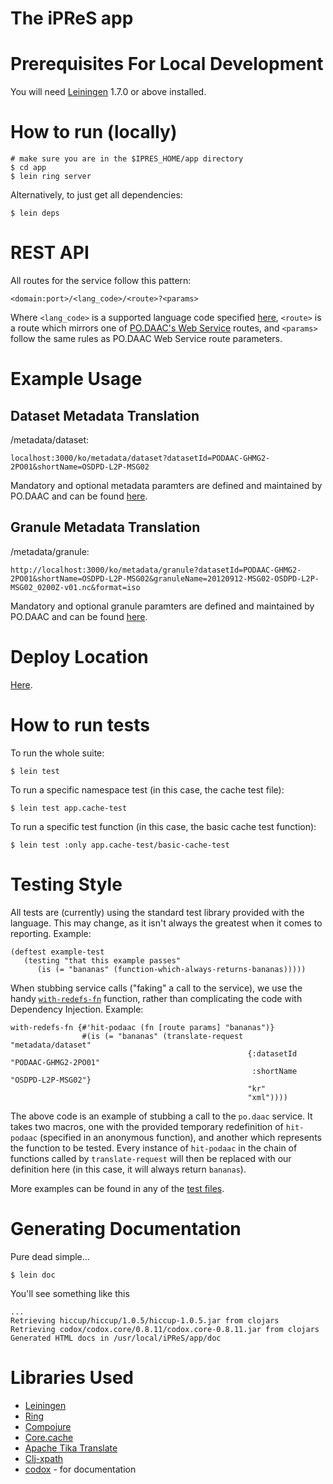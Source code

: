 The iPReS app
=============

# Prerequisites For Local Development

You will need [Leiningen](https://github.com/technomancy/leiningen) 1.7.0 or above installed.

# How to run (locally)

    # make sure you are in the $IPRES_HOME/app directory
    $ cd app
    $ lein ring server

Alternatively, to just get all dependencies:

    $ lein deps

# REST API

All routes for the service follow this pattern:

    <domain:port>/<lang_code>/<route>?<params>
    
Where `<lang_code>` is a supported language code specified [here](https://github.com/lewismc/iPReS#supported-product-translations), `<route>` is a route which mirrors one of [PO.DAAC's Web Service](http://podaac.jpl.nasa.gov/ws/index.html) routes, and `<params>` follow the same rules as PO.DAAC Web Service route parameters.
    
# Example Usage

## Dataset Metadata Translation

/metadata/dataset:

    localhost:3000/ko/metadata/dataset?datasetId=PODAAC-GHMG2-2PO01&shortName=OSDPD-L2P-MSG02 
    
Mandatory and optional metadata paramters are defined and maintained by PO.DAAC and can be found [here](http://podaac.jpl.nasa.gov/ws/metadata/dataset/index.html#params).

## Granule Metadata Translation

/metadata/granule:

    http://localhost:3000/ko/metadata/granule?datasetId=PODAAC-GHMG2-2PO01&shortName=OSDPD-L2P-MSG02&granuleName=20120912-MSG02-OSDPD-L2P-MSG02_0200Z-v01.nc&format=iso

Mandatory and optional granule paramters are defined and maintained by PO.DAAC and can be found [here](http://podaac.jpl.nasa.gov/ws/metadata/granule/index.html#params).

# Deploy Location

[Here](https://github.com/NSF-Polar-Cyberinfrastructure/datavis-hackathon#amazon-instance-and-data-buckets).
    
# How to run tests

To run the whole suite:

    $ lein test
    
To run a specific namespace test (in this case, the cache test file):

    $ lein test app.cache-test
    
To run a specific test function (in this case, the basic cache test function):

    $ lein test :only app.cache-test/basic-cache-test
    
# Testing Style

All tests are (currently) using the standard test library provided with the language.  This may change, as it isn't always the greatest when it comes to reporting.  Example:

    (deftest example-test
       (testing "that this example passes"
          (is (= "bananas" (function-which-always-returns-bananas)))))

When stubbing service calls ("faking" a call to the service), we use the handy [`with-redefs-fn`](http://clojuredocs.org/clojure.core/with-redefs-fn) function, rather than complicating the code with Dependency Injection.  Example:

    with-redefs-fn {#'hit-podaac (fn [route params] "bananas")}
                    #(is (= "bananas" (translate-request "metadata/dataset"
                                                         {:datasetId "PODAAC-GHMG2-2PO01"
                                                          :shortName "OSDPD-L2P-MSG02"}
                                                         "kr"
                                                         "xml"))))
                                                         
The above code is an example of stubbing a call to the `po.daac` service.  It takes two macros, one with the provided temporary redefinition of `hit-podaac` (specified in an anonymous function), and another which represents the function to be tested.  Every instance of `hit-podaac` in the chain of functions called by `translate-request` will then be replaced with our definition here (in this case, it will always return `bananas`).

More examples can be found in any of the [test files](https://github.com/lewismc/iPReS/tree/master/app/test/app).

# Generating Documentation

Pure dead simple...

    $ lein doc

You'll see something like this

    ...
    Retrieving hiccup/hiccup/1.0.5/hiccup-1.0.5.jar from clojars
    Retrieving codox/codox.core/0.8.11/codox.core-0.8.11.jar from clojars
    Generated HTML docs in /usr/local/iPReS/app/doc 

# Libraries Used

* [Leiningen](http://leiningen.org/)
* [Ring](https://github.com/ring-clojure/ring)
* [Compojure](https://github.com/weavejester/compojure)
* [Core.cache](https://github.com/clojure/core.cache)
* [Apache Tika Translate](https://github.com/apache/tika)
* [Clj-xpath](https://github.com/kyleburton/clj-xpath)
* [codox](https://github.com/weavejester/codox) - for documentation
